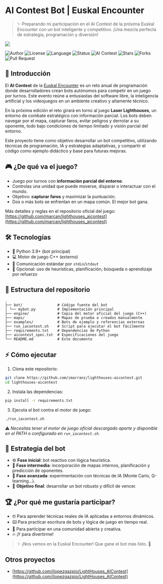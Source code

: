 
# AI Contest Bot | Euskal Encounter

> :sparkles: Preparando mi participación en el AI Contest de la próxima Euskal Encounter con un bot inteligente y competitivo.
> ¡Una mezcla perfecta de estrategia, programación y diversión!

![](https://repository-images.githubusercontent.com/1026837935/ca818406-a88f-46fd-89dd-d644e7f47b5e)

![Author](https://img.shields.io/badge/author-imarranz-blue?style=flat-square)
![License](https://img.shields.io/badge/license-MIT-green?style=flat-square)
![Language](https://img.shields.io/badge/python-3.9+-yellow?style=flat-square)
![Status](https://img.shields.io/badge/status-en%20desarrollo-orange?style=flat-square)
![AI Contest](https://img.shields.io/badge/AI%20Contest-Euskal%20Encounter%202026-purple?style=flat-square)
![Stars](https://img.shields.io/github/stars/imarranz/lighthouses-aicontest?style=flat-square)
![Forks](https://img.shields.io/github/forks/imarranz/lighthouses-aicontest?style=flat-square)
![Pull Request](https://img.shields.io/badge/PRs-Welcome-brightgreen?style=flat-square)

## :rocket: Introducción

El **AI Contest** de la [Euskal Encounter](https://www.euskalencounter.org) es un reto anual de programación donde desarrolladores crean bots autónomos para competir en un juego por turnos. Este evento reúne a entusiastas del software libre, la inteligencia artificial y los videojuegos en un ambiente creativo y altamente técnico.

En la próxima edición el reto girará en torno al juego **Laser Lighthouses**, un entorno de combate estratégico con información parcial. Los bots deben navegar por el mapa, capturar faros, evitar peligros y derrotar a su oponente, todo bajo condiciones de tiempo limitado y visión parcial del entorno.

Este proyecto tiene como objetivo desarrollar un bot competitivo, utilizando técnicas de programación, IA y estrategias adaptativas, y compartir el código como ejemplo didáctico y base para futuras mejoras.

## :video_game: ¿De qué va el juego?

- Juego por turnos con **información parcial del entorno**.
- Controlas una unidad que puede moverse, disparar o interactuar con el mundo.
- Objetivo: **capturar faros** y maximizar la puntuación.
- Dos o más bots se enfrentan en un mapa común. El mejor bot gana.

Más detalles y reglas en el repositorio oficial del juego: [https://github.com/marcan/lighthouses_aicontest](https://github.com/marcan/lighthouses_aicontest)

## :hammer_and_wrench: Tecnologías

- :snake: Python 3.9+ (bot principal)
- :computer: Motor de juego C++ (externo)
- :bookmark_tabs: Comunicación estándar por `stdin`/`stdout`
- :rocket: Opcional: uso de heurísticas, planificación, búsqueda o aprendizaje por refuerzo

## :file_folder: Estructura del repositorio

```
.
├── bot/                # Código fuente del bot
│ └── mybot.py          # Implementación principal
├── engine/             # Copia del motor oficial del juego (C++)
├── maps/               # Mapas de prueba o creados manualmente
├── examples/           # Bots de ejemplo y referencias externas
├── run_iacontest.sh    # Script para ejecutar el bot fácilmente
├── requirements.txt    # Dependencias de Python
├── aicontest_spec.txt  # Especificaciones del juego
└── README.md           # Este documento

````

## :zap: Cómo ejecutar

1. Clona este repositorio:

```bash
git clone https://github.com/imarranz/lighthouses-aicontest.git
cd lighthouses-aicontest
````

2. Instala las dependencias:

```bash
pip install -r requirements.txt
```

3. Ejecuta el bot contra el motor de juego:

```bash
./run_iacontest.sh
```

:warning: *Necesitas tener el motor de juego oficial descargado aparte y disponible en el PATH o configurado en `run_iacontest.sh`.*

## :brain: Estrategia del bot
  
* :gear: **Fase inicial**: bot reactivo con lógica heurística.
* :brain: **Fase intermedia**: incorporación de mapas internos, planificación y predicción de oponentes.
* :robot: **Fase avanzada**: experimentación con técnicas de IA (Monte Carlo, Q-learning...).
* :dart: **Objetivo final**: desarrollar un bot robusto y difícil de vencer.


## :trophy: ¿Por qué me gustaría participar?

* :nerd_face: Para aprender técnicas reales de IA aplicadas a entornos dinámicos.
* :keyboard: Para practicar escritura de bots y lógica de juego en tiempo real.
* :handshake: Para participar en una comunidad abierta y creativa.
* :fire: ¡Y para divertirme!

> :sparkles: ¡Nos vemos en la Euskal Encounter! Que gane el bot más listo. :robot:

## Otros proyectos

  - [https://github.com/ilopezgazpio/LightHouses_AIContest](https://github.com/ilopezgazpio/LightHouses_AIContest)
